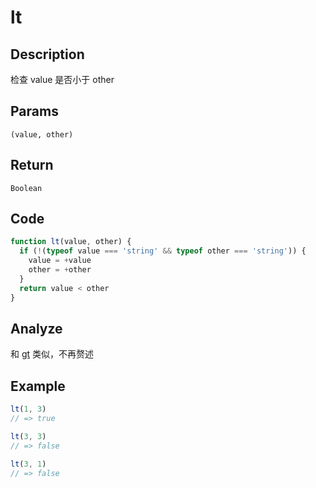 # lt

## Description
检查 value 是否小于 other

## Params
`(value, other)`

## Return
`Boolean`

## Code
```js
function lt(value, other) {
  if (!(typeof value === 'string' && typeof other === 'string')) {
    value = +value
    other = +other
  }
  return value < other
}
```
## Analyze
和 [gt](./gt.md) 类似，不再赘述

## Example
```js
lt(1, 3)
// => true

lt(3, 3)
// => false

lt(3, 1)
// => false
```
